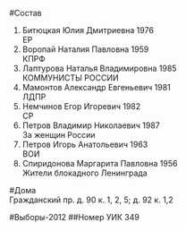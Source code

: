 #Состав
1. Битюцкая Юлия Дмитриевна 1976   
    ЕР
2. Воропай Наталия Павловна 1959   
    КПРФ
3. Лаптурова Наталья Владимировна 1985   
    КОММУНИСТЫ РОССИИ
4. Мамонтов Александр Евгеньевич 1981   
    ЛДПР
5. Немчинов Егор Игоревич 1982   
    СР
6. Петров Владимир Николаевич 1987   
    За женщин России
7. Петров Игорь Анатольевич 1963   
    ВОИ
8. Спиридонова Маргарита Павловна 1956   
    Жители блокадного Ленинграда

#Дома  
Гражданский пр. д. 90 к. 1, 2, 5; д. 92 к. 1,2

#Выборы-2012
##Номер УИК
349
